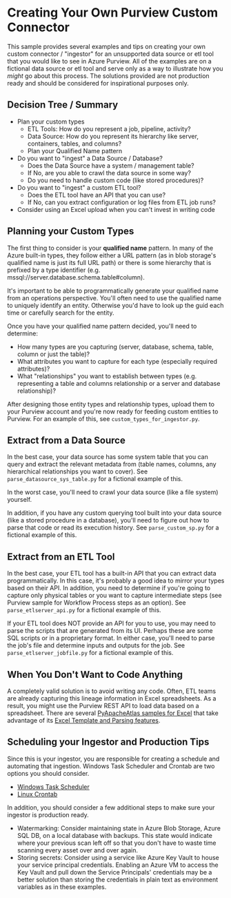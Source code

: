 # Creating Your Own Purview Custom Connector

This sample provides several examples and tips on creating your own custom connector / "ingestor" for an unsupported data source or etl tool that you would like to see in Azure Purview.  All of the examples are on a fictional data source or etl tool and serve only as a way to illustrate how you *might* go about this process. The solutions provided are not production ready and should be considered for inspirational purposes only.

## Decision Tree / Summary

* Plan your custom types
  * ETL Tools: How do you represent a job, pipeline, activity?
  * Data Source: How do you represent its hierarchy like server, containers, tables, and columns?
  * Plan your Qualified Name pattern
* Do you want to "ingest" a Data Source / Database?
  * Does the Data Source have a system / management table?
  * If No, are you able to crawl the data source in some way?
  * Do you need to handle custom code (like stored procedures)?
* Do you want to "ingest" a custom ETL tool?
  * Does the ETL tool have an API that you can use?
  * If No, can you extract configuration or log files from ETL job runs?
* Consider using an Excel upload when you can't invest in writing code

## Planning your Custom Types
The first thing to consider is your **qualified name** pattern. In many of the Azure built-in types, they follow either a URL pattern (as in blob storage's qualified name is just its full URL path) or there is some hierarchy that is prefixed by a type identifier (e.g. mssql://server.database.schema.table#column).

It's important to be able to programmatically generate your qualified name from an operations perspective. You'll often need to use the qualified name to uniquely identify an entity. Otherwise you'd have to look up the guid each time or carefully search for the entity.

Once you have your qualified name pattern decided, you'll need to determine:
* How many types are you capturing (server, database, schema, table, column or just the table)?
* What attributes you want to capture for each type (especially required attributes)?
* What "relationships" you want to establish between types (e.g. representing a table and columns relationship or a server and database relationship)?

After designing those entity types and relationship types, upload them to your Purview account and you're now ready for feeding custom entities to Purview. For an example of this, see `custom_types_for_ingestor.py`.

## Extract from a Data Source

In the best case, your data source has some system table that you can query and extract the relevant metadata from (table names, columns, any hierarchical relationships you want to cover). See `parse_datasource_sys_table.py` for a fictional example of this.

In the worst case, you'll need to crawl your data source (like a file system) yourself.

In addition, if you have any custom querying tool built into your data source (like a stored procedure in a database), you'll need to figure out how to parse that code or read its execution history. See `parse_custom_sp.py` for a fictional example of this.

## Extract from an ETL Tool

In the best case, your ETL tool has a built-in API that you can extract data programmatically. In this case, it's probably a good idea to mirror your types based on their API. In addition, you need to determine if you're going to capture only physical tables or you want to capture intermediate steps (see Purview sample for Workflow Process steps as an option). See `parse_etlserver_api.py` for a fictional example of this.

If your ETL tool does NOT provide an API for you to use, you may need to parse the scripts that are generated from its UI. Perhaps these are some SQL scripts or in a proprietary format. In either case, you'll need to parse the job's file and determine inputs and outputs for the job. See `parse_etlserver_jobfile.py` for a fictional example of this.

## When You Don't Want to Code Anything

A completely valid solution is to avoid writing any code. Often, ETL teams are already capturing this lineage information in Excel spreadsheets. As a result, you might use the Purview REST API to load data based on a spreadsheet. There are several [PyApacheAtlas samples for Excel](https://github.com/wjohnson/pyapacheatlas/tree/master/samples/excel) that take advantage of its [Excel Template and Parsing features](https://github.com/wjohnson/pyapacheatlas/wiki/Excel-Template-and-Configuration).

## Scheduling your Ingestor and Production Tips

Since this is your ingestor, you are responsible for creating a schedule and automating that ingestion.  Windows Task Scheduler and Crontab are two options you should consider.

* [Windows Task Scheduler](https://docs.microsoft.com/en-us/windows/win32/taskschd/task-scheduler-start-page)
* [Linux Crontab](https://help.ubuntu.com/community/CronHowto)

In addition, you should consider a few additional steps to make sure your ingestor is production ready.

* Watermarking: Consider maintaining state in Azure Blob Storage, Azure SQL DB, on a local database with backups. This state would indicate where your previous scan left off so that you don't have to waste time scanning every asset over and over again.
* Storing secrets: Consider using a service like Azure Key Vault to house your service principal credentials. Enabling an Azure VM to access the Key Vault and pull down the Service Principals' credentials may be a better solution than storing the credentials in plain text as environment variables as in these examples.